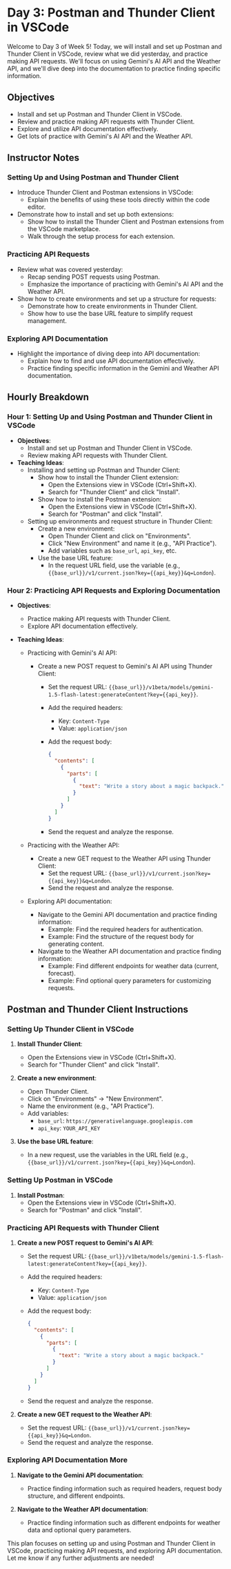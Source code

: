 # Day 3: Postman and Thunder Client in VSCode

Welcome to Day 3 of Week 5! Today, we will install and set up Postman and Thunder Client in VSCode, review what we did yesterday, and practice making API requests. We'll focus on using Gemini's AI API and the Weather API, and we'll dive deep into the documentation to practice finding specific information.

## Objectives

- Install and set up Postman and Thunder Client in VSCode.
- Review and practice making API requests with Thunder Client.
- Explore and utilize API documentation effectively.
- Get lots of practice with Gemini's AI API and the Weather API.

## Instructor Notes

### Setting Up and Using Postman and Thunder Client

- Introduce Thunder Client and Postman extensions in VSCode:
  - Explain the benefits of using these tools directly within the code editor.
- Demonstrate how to install and set up both extensions:
  - Show how to install the Thunder Client and Postman extensions from the VSCode marketplace.
  - Walk through the setup process for each extension.

### Practicing API Requests

- Review what was covered yesterday:
  - Recap sending POST requests using Postman.
  - Emphasize the importance of practicing with Gemini's AI API and the Weather API.
- Show how to create environments and set up a structure for requests:
  - Demonstrate how to create environments in Thunder Client.
  - Show how to use the base URL feature to simplify request management.

### Exploring API Documentation

- Highlight the importance of diving deep into API documentation:
  - Explain how to find and use API documentation effectively.
  - Practice finding specific information in the Gemini and Weather API documentation.

## Hourly Breakdown

### Hour 1: Setting Up and Using Postman and Thunder Client in VSCode

- **Objectives**:
  - Install and set up Postman and Thunder Client in VSCode.
  - Review making API requests with Thunder Client.
- **Teaching Ideas**:
  - Installing and setting up Postman and Thunder Client:
    - Show how to install the Thunder Client extension:
      - Open the Extensions view in VSCode (Ctrl+Shift+X).
      - Search for "Thunder Client" and click "Install".
    - Show how to install the Postman extension:
      - Open the Extensions view in VSCode (Ctrl+Shift+X).
      - Search for "Postman" and click "Install".
  - Setting up environments and request structure in Thunder Client:
    - Create a new environment:
      - Open Thunder Client and click on "Environments".
      - Click "New Environment" and name it (e.g., "API Practice").
      - Add variables such as `base_url`, `api_key`, etc.
    - Use the base URL feature:
      - In the request URL field, use the variable (e.g., `{{base_url}}/v1/current.json?key={{api_key}}&q=London`).

### Hour 2: Practicing API Requests and Exploring Documentation

- **Objectives**:
  - Practice making API requests with Thunder Client.
  - Explore API documentation effectively.
- **Teaching Ideas**:

  - Practicing with Gemini's AI API:

    - Create a new POST request to Gemini's AI API using Thunder Client:

      - Set the request URL: `{{base_url}}/v1beta/models/gemini-1.5-flash-latest:generateContent?key={{api_key}}`.
      - Add the required headers:
        - Key: `Content-Type`
        - Value: `application/json`
      - Add the request body:

        ```json
        {
          "contents": [
            {
              "parts": [
                {
                  "text": "Write a story about a magic backpack."
                }
              ]
            }
          ]
        }
        ```

      - Send the request and analyze the response.

  - Practicing with the Weather API:
    - Create a new GET request to the Weather API using Thunder Client:
      - Set the request URL: `{{base_url}}/v1/current.json?key={{api_key}}&q=London`.
      - Send the request and analyze the response.
  - Exploring API documentation:
    - Navigate to the Gemini API documentation and practice finding information:
      - Example: Find the required headers for authentication.
      - Example: Find the structure of the request body for generating content.
    - Navigate to the Weather API documentation and practice finding information:
      - Example: Find different endpoints for weather data (current, forecast).
      - Example: Find optional query parameters for customizing requests.

## Postman and Thunder Client Instructions

### Setting Up Thunder Client in VSCode

1. **Install Thunder Client**:

   - Open the Extensions view in VSCode (Ctrl+Shift+X).
   - Search for "Thunder Client" and click "Install".

2. **Create a new environment**:

   - Open Thunder Client.
   - Click on "Environments" -> "New Environment".
   - Name the environment (e.g., "API Practice").
   - Add variables:
     - `base_url`: `https://generativelanguage.googleapis.com`
     - `api_key`: `YOUR_API_KEY`

3. **Use the base URL feature**:
   - In a new request, use the variables in the URL field (e.g., `{{base_url}}/v1/current.json?key={{api_key}}&q=London`).

### Setting Up Postman in VSCode

1. **Install Postman**:
   - Open the Extensions view in VSCode (Ctrl+Shift+X).
   - Search for "Postman" and click "Install".

### Practicing API Requests with Thunder Client

1. **Create a new POST request to Gemini's AI API**:

   - Set the request URL: `{{base_url}}/v1beta/models/gemini-1.5-flash-latest:generateContent?key={{api_key}}`.
   - Add the required headers:
     - Key: `Content-Type`
     - Value: `application/json`
   - Add the request body:

     ```json
     {
       "contents": [
         {
           "parts": [
             {
               "text": "Write a story about a magic backpack."
             }
           ]
         }
       ]
     }
     ```

   - Send the request and analyze the response.

2. **Create a new GET request to the Weather API**:
   - Set the request URL: `{{base_url}}/v1/current.json?key={{api_key}}&q=London`.
   - Send the request and analyze the response.

### Exploring API Documentation More

1. **Navigate to the Gemini API documentation**:

   - Practice finding information such as required headers, request body structure, and different endpoints.

2. **Navigate to the Weather API documentation**:
   - Practice finding information such as different endpoints for weather data and optional query parameters.

This plan focuses on setting up and using Postman and Thunder Client in VSCode, practicing making API requests, and exploring API documentation. Let me know if any further adjustments are needed!
